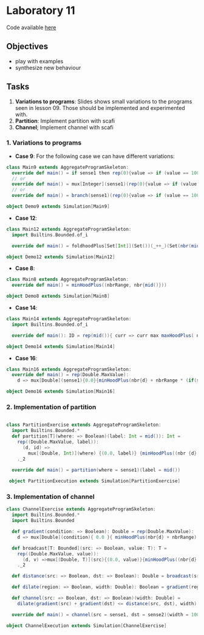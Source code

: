 # Laboratory 11

Code available [here](https://github.com/ASMD-Course/asmd23-public-scafi)

## Objectives
- play with examples
- synthesize new behaviour

## Tasks

1. **Variations to programs**: Slides shows small variations to the programs seen in lesson 09. Those should be implemented and experimented with. 
2. **Partition**: Implement partition with scafi
3. **Channel**; Implement channel with scafi

### 1. Variations to programs

- **Case 9**:
For the following case we can have different variations:

```scala
class Main9 extends AggregateProgramSkeleton:
  override def main() = if sense1 then rep(0){value => if (value == 1000) value else value + 1} else 0
  // or  
  override def main() = mux[Integer](sense1)(rep(0){value => if (value == 1000) value else value + 1})(0)
  // or
  override def main() = branch(sense1)(rep(0){value => if (value == 1000) value else value + 1})(0)

object Demo9 extends Simulation[Main9]
```

- **Case 12**:

```scala
class Main12 extends AggregateProgramSkeleton:
  import Builtins.Bounded.of_i

  override def main() = foldhoodPlus[Set[Int]](Set())(_++_)(Set(nbr(mid())))

object Demo12 extends Simulation[Main12]
```

- **Case 8**:

```scala
class Main8 extends AggregateProgramSkeleton:
  override def main() = minHoodPlus((nbrRange, nbr{mid()}))

object Demo8 extends Simulation[Main8]
```

- **Case 14**:

```scala
class Main14 extends AggregateProgramSkeleton:
  import Builtins.Bounded.of_i

  override def main(): ID = rep(mid()){ curr => curr max maxHoodPlus( nbr{curr}) }

object Demo14 extends Simulation[Main14]
```

- **Case 16**:

```scala
class Main16 extends AggregateProgramSkeleton:
  override def main() = rep(Double.MaxValue):
    d => mux[Double](sense1){0.0}{minHoodPlus(nbr{d} + nbrRange * (if(sense2) 5.0 else 1.0))}

object Demo16 extends Simulation[Main16]
```

### 2. Implementation of partition

```scala

class PartitionExercise extends AggregateProgramSkeleton:
  import Builtins.Bounded.*
  def partition[T](where: => Boolean)(label: Int = mid()): Int =
    rep((Double.MaxValue, label)):
      (d, id) =>
        mux[(Double, Int)](where) {(0.0, label)} {minHoodPlus((nbr {d} + nbrRange(), nbr {id}))}
    ._2

  override def main() = partition(where = sense1)(label = mid())
 
 object PartitionExecution extends Simulation[PartitionExercise]
```


### 3. Implementation of channel

```scala
class ChannelExercise extends AggregateProgramSkeleton:
  import Builtins.Bounded.*
  import Builtins.Bounded

  def gradient(condition: => Boolean): Double = rep(Double.MaxValue):
    d => mux[Double](condition){ 0.0 }{ minHoodPlus(nbr{d} + nbrRange) }

  def broadcast[T: Bounded](src: => Boolean, value: T): T =
    rep((Double.MaxValue, value)):
      (d, v) =>mux[(Double, T)](src){(0.0, value)}{minHoodPlus((nbr{d} + nbrRange, nbr{v}))}
    ._2

  def distance(src: => Boolean, dst: => Boolean): Double = broadcast(src, gradient(dst))

  def dilate(region: => Boolean, width: Double): Boolean = gradient(region) < width

  def channel(src: => Boolean, dst: => Boolean)(width: Double) =
    dilate(gradient(src) + gradient(dst) <= distance(src, dst), width)

  override def main() = channel(src = sense1, dst = sense2)(width = 100.0)

object ChannelExecution extends Simulation[ChannelExercise]
```